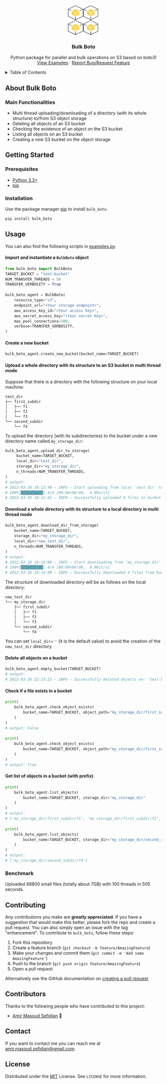 <!--# Bulk Boto: Python package for parallel and bulk operations on S3 based on boto3-->
<!-- PROJECT LOGO -->
<br />
<div align="center">
  <a href="https://github.com/iamirmasoud/bulk_boto">
    <img src="imgs/logo.jpg" alt="Logo" width="100" height="100">
  </a>
    
  <h3 align="center">Bulk Boto</h3>

  <p align="center">
    Python package for parallel and bulk operations on S3 based on boto3!
    <br />
    <!-- 
    <a href="https://github.com/iamirmasoud/bulk_boto"><strong>Explore the docs »</strong></a>
    <br /> 
    -->
    <a href="https://github.com/iamirmasoud/bulk_boto/examples.py">View Examples</a>
    ·
    <a href="https://github.com/iamirmasoud/bulk_boto/issues">Report Bug/Request Feature</a>
  </p>
</div>

<!-- TABLE OF CONTENTS -->
<details>
  <summary>Table of Contents</summary>
  <ol>
    <li>
      <a href="#about-the-project">About Bulk Boto</a>
    </li>
    <li>
      <a href="#getting-started">Getting Started</a>
      <ul>
        <li><a href="#prerequisites">Prerequisites</a></li>
        <li><a href="#installation">Installation</a></li>
      </ul>
    </li>
    <li><a href="#usage">Usage</a></li>
    <li><a href="#contributing">Contributing</a></li>
    <li><a href="#contributors">Contributors</a></li>
    <li><a href="#contact">Contact</a></li>
    <li><a href="#license">License</a></li>
  </ol>
</details>

## About Bulk Boto
### Main Functionalities
  - Multi thread uploading/downloading of a directory (with its whole structure) to/from S3 object storage
  - Deleting all objects of an S3 bucket
  - Checking the existence of an object on the S3 bucket
  - Listing all objects on an S3 bucket
  - Creating a new S3 bucket on the object storage

## Getting Started
### Prerequisites
* [Python 3.3+](https://www.python.org/)
* [pip](https://pip.pypa.io/en/stable/)
  
### Installation
Use the package manager [pip](https://pip.pypa.io/en/stable/) to install `bulk_boto`.

```bash
pip install bulk_boto
```

## Usage
You can also find the following scripts in [examples.py](examples.py).

#### Import and instantiate a `BulkBoto` object
```python
from bulk_boto import BulkBoto
TARGET_BUCKET = "test-bucket"
NUM_TRANSFER_THREADS = 50
TRANSFER_VERBOSITY = True

bulk_boto_agent = BulkBoto(
    resource_type="s3",
    endpoint_url="<Your storage endpoint>",
    aws_access_key_id="<Your access key>",
    aws_secret_access_key="<Your secret key>",
    max_pool_connections=300,
    verbose=TRANSFER_VERBOSITY,
)
```

#### Create a new bucket
```python
bulk_boto_agent.create_new_bucket(bucket_name=TARGET_BUCKET)
```

####  Upload a whole directory with its structure to an S3 bucket in multi thread mode
Suppose that there is a directory with the following structure on your local machine:
```bazaar
test_dir
├── first_subdir
│   ├── f1
│   ├── f2
│   └── f3
└── second_subdir
    └── f4
```
To upload the directory (with its subdirectories) to the bucket 
under a new directory name called `my_storage_dir`:
```python
bulk_boto_agent.upload_dir_to_storage(
     bucket_name=TARGET_BUCKET,
     local_dir="test_dir",
     storage_dir="my_storage_dir",
     n_threads=NUM_TRANSFER_THREADS,
)
# output:
# 2022-03-26 18:12:40 — INFO — Start uploading from local 'test_dir' to 'my_storage_dir' on the object storage with 50 threads.
# 100%|██████████| 4/4 [00:00<00:00,  4.00s/it]
# 2022-03-26 18:12:41 — INFO — Successfully uploaded 4 files to bucket 'test-bucket' in 0.07 seconds.
```

#### Download a whole directory with its structure to a local directory in multi thread mode
```python
bulk_boto_agent.download_dir_from_storage(
    bucket_name=TARGET_BUCKET,
    storage_dir="my_storage_dir",
    local_dir="new_test_dir",
    n_threads=NUM_TRANSFER_THREADS,
)
# output: 
# 2022-03-26 18:14:08 — INFO — Start downloading from 'my_storage_dir' on storage to local 'new_test_dir' with 50 threads.
# 100%|██████████| 4/4 [00:00<00:00,  4.00it/s]
# 2022-03-26 18:14:09 — INFO — Successfully downloaded 4 files from bucket: 'test-bucket' in 0.04 seconds.
```

The structure of downloaded directory will be as follows on the local directory:
```bazaar
new_test_dir
└── my_storage_dir
    ├── first_subdir
    │   ├── f1
    │   ├── f2
    │   └── f3
    └── second_subdir
        └── f4
```
You can set `local_dir=''` (it is the default value) to avoid the creation of the `new_test_dir` directory. 

#### Delete all objects on a bucket
```python
bulk_boto_agent.empty_bucket(TARGET_BUCKET)
# output: 
# 2022-03-26 22:23:23 — INFO — Successfully deleted objects on: 'test-bucket'.
```

#### Check if a file exists in a bucket
```python
print(
    bulk_boto_agent.check_object_exists(
        bucket_name=TARGET_BUCKET, object_path="my_storage_dir/first_subdir/test_file.txt"
    )
)
# output: False 

print(
    bulk_boto_agent.check_object_exists(
        bucket_name=TARGET_BUCKET, object_path="my_storage_dir/first_subdir/f1"
    )
)
# output: True
```

#### Get list of objects in a bucket (with prefix)
```python
print(
    bulk_boto_agent.list_objects(
        bucket_name=TARGET_BUCKET, storage_dir="my_storage_dir"
    )
)
# output: 
# ['my_storage_dir/first_subdir/f1', 'my_storage_dir/first_subdir/f2', 'my_storage_dir/first_subdir/f3', 'my_storage_dir/second_subdir/f4']

print(
    bulk_boto_agent.list_objects(
        bucket_name=TARGET_BUCKET, storage_dir="my_storage_dir/second_subdir"
    )
)
# output: 
# ['my_storage_dir/second_subdir/f4']
```

### Benchmark
Uploaded 88800 small files (totally about 7GB) with 100 threads in 505 seconds.

## Contributing
Any contributions you make are **greatly appreciated**. If you have a suggestion that would make this better, please fork the repo and create a pull request. 
You can also simply open an issue with the tag "enhancement". To contribute to `bulk_boto`, follow these steps:

1. Fork this repository
2. Create a feature branch (`git checkout -b feature/AmazingFeature`)
3. Make your changes and commit them (`git commit -m 'Add some AmazingFeature'`)
4. Push to the branch (`git push origin feature/AmazingFeature`)
5. Open a pull request

Alternatively see the GitHub documentation on [creating a pull request](https://help.github.com/en/github/collaborating-with-issues-and-pull-requests/creating-a-pull-request).

## Contributors
Thanks to the following people who have contributed to this project:

* [Amir Masoud Sefidian](https://sefidian.com/) 📖

## Contact
If you want to contact me you can reach me at [amir.masoud.sefidian@gmail.com](mailto:amir.masoud.sefidian@gmail.com).

## License
Distributed under the [MIT](https://choosealicense.com/licenses/mit/) License. See `LICENSE` for more information.



